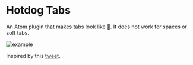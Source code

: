 # Hotdog Tabs
An Atom plugin that makes tabs look like 🌭. It does not work for spaces or soft tabs.

![example](http://i.imgur.com/7f27Pvk.png)

Inspired by this [tweet](https://twitter.com/kuwaddo/status/784790536318312448?lang=en).
